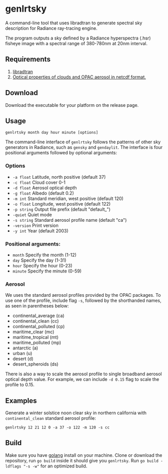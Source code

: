 # genlrtsky
A command-line tool that uses libradtran to generate spectral sky description for Radiance ray-tracing engine.

The program outputs a sky defined by a Radiance hyperspectra (.hsr) fisheye image with a spectral range of 380-780nm at 20nm interval.

## Requirements
1. [libradtran](https://www.libradtran.org/doku.php?id=start)
2. [Optical properties of clouds and OPAC aerosol in netcdf format.](https://www.libradtran.org/doku.php?id=download)

## Download
Download the executable for your platform on the release page.

## Usage
```
genlrtsky month day hour minute [options]
```

The command-line interface of `genlrtsky` follows the patterns of other
sky generators in Radiance, such as `gensky` and `gendaylit`.
The interface is four positional arguments followed by optional arguments:

### Options
  - `-a float` Latitude, north positive (default 37)
  - `-c float` Cloud cover 0-1
  - `-d float` Aerosol optical depth
  - `-g float` Albedo (default 0.2)
  - `-m int` Standard meridian, west positive (default 120)
  - `-o float` Longitude, west positive (default 122)
  - `-p string` Output file prefix (default "default_")
  - `-quiet` Quiet mode
  - `-s string` Standard aerosol profile name (default "ca")
  - `-version` Print version
  - `-y int` Year (default 2003)

### Positional arguments:
  - `month`  Specify the month (1-12)
  - `day`    Specify the day (1-31)
  - `hour`   Specify the hour (0-23)
  - `minute` Specify the minute (0-59)

### Aerosol
We uses the standard aerosol profiles provided by the OPAC packages.
To use one of the profile, include flag `-s`, followed by the shorthanded names, as seen in parentheses below:

* continental_average (ca)
* continental_clean (cc)
* continental_polluted (cp)
* maritime_clear (mc)
* maritime_tropical (mt)
* maritime_polluted (mp)
* antarctic (a)
* urban (u)
* desert (d)
* desert_spheroids (ds)

There is also a way to scale the aerosol profile to single broadband aerosol optical depth value.
For example, we can include `-d 0.15` flag to scale the profile to 0.15. 


## Examples

Generate a winter solstice noon clear sky in northern california with `continental_clean` standard aerosol profile:

```
genlrtsky 12 21 12 0 -a 37 -o 122 -m 120 -s cc
```

## Build

Make sure you have [golang](https://go.dev) install on your machine.
Clone or download the repository, run `go build` inside it should give you `genlrtsky`. 
Run `go build -ldflags "-s -w"` for an optimized build.
